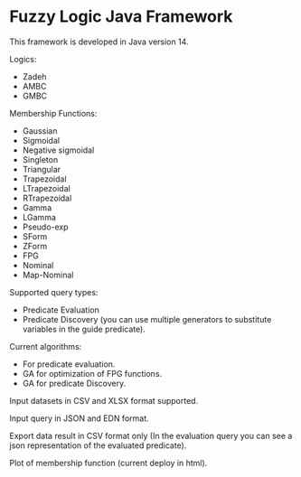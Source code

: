 # Fuzzy Logic Java Framework
This framework is developed in Java version 14.

Logics:
  * Zadeh
  * AMBC
  * GMBC

Membership Functions:
  * Gaussian
  * Sigmoidal
  * Negative sigmoidal
  * Singleton
  * Triangular
  * Trapezoidal
  * LTrapezoidal
  * RTrapezoidal
  * Gamma
  * LGamma
  * Pseudo-exp
  * SForm
  * ZForm
  * FPG
  * Nominal
  * Map-Nominal

Supported query types:
  * Predicate Evaluation
  * Predicate Discovery (you can use multiple generators to substitute variables in the guide predicate).

Current algorithms:
  * For predicate evaluation.
  * GA for optimization of FPG functions.
  * GA for predicate Discovery.

Input datasets in CSV and XLSX format supported.

Input query in JSON and EDN format.

Export data result in CSV format only (In the evaluation query you can see a json representation of the evaluated predicate).

Plot of membership function (current deploy in html).
